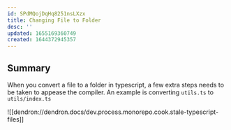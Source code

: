 ```yaml
---
id: SPdMQojDqHq8251nsLXzx
title: Changing File to Folder
desc: ''
updated: 1655169360749
created: 1644372945357
---
```


## Summary
When you convert a file to a folder in typescript, a few extra steps needs to be taken to appease the compiler.
An example is converting `utils.ts` to `utils/index.ts`

![[dendron://dendron.docs/dev.process.monorepo.cook.stale-typescript-files]]